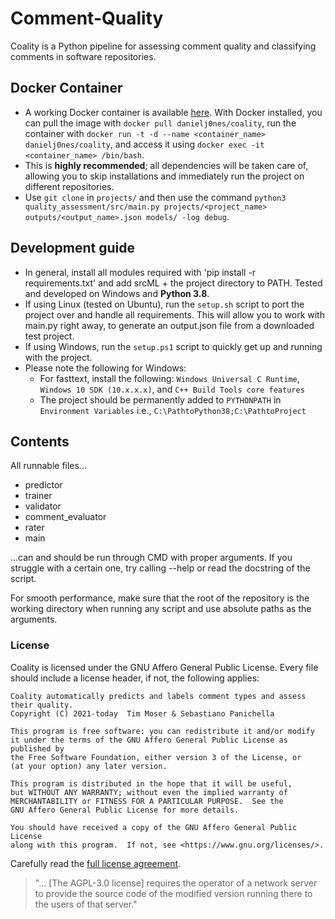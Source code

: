 # Comment-Quality
Coality is a Python pipeline for assessing comment quality and classifying comments in software repositories.
## Docker Container
* A working Docker container is available [here](https://hub.docker.com/r/danielj0nes/coality). With Docker installed, you can pull the image with `docker pull danielj0nes/coality`, run the container with `docker run -t -d --name <container_name> danielj0nes/coality`, and access it using `docker exec -it <container_name> /bin/bash`. 
* This is **highly recommended**; all dependencies will be taken care of, allowing you to skip installations and immediately run the project on different repositories.
* Use `git clone` in `projects/` and then use the command `python3 quality_assessment/src/main.py projects/<project_name> outputs/<output_name>.json models/ -log debug`.
## Development guide
* In general, install all modules required with 'pip install -r requirements.txt' and add srcML + the project directory to PATH. Tested and developed on Windows and **Python 3.8**.
* If using Linux (tested on Ubuntu), run the `setup.sh` script to port the project over and handle all requirements. This will allow you to work with main.py right away, to generate an output.json file from a downloaded test project. 
* If using Windows, run the `setup.ps1` script to quickly get up and running with the project.
* Please note the following for Windows:
  * For fasttext, install the following: `Windows Universal C Runtime`, `Windows 10 SDK (10.x.x.x)`, and `C++ Build Tools core features`
  * The project should be permanently added to `PYTHONPATH` in `Environment Variables` i.e., `C:\PathtoPython38;C:\PathtoProject`
## Contents
All runnable files...
- predictor
- trainer
- validator
- comment_evaluator
- rater
- main

...can and should be run through CMD with proper arguments. If you struggle with a certain one, try calling --help or
read the docstring of the script.

For smooth performance, make sure that the root of the repository is the working directory when running any script
and use absolute paths as the arguments.

### License

Coality is licensed under the GNU Affero General Public License. Every file should include a license header, if not, the following applies:

```
Coality automatically predicts and labels comment types and assess their quality.
Copyright (C) 2021-today  Tim Moser & Sebastiano Panichella

This program is free software: you can redistribute it and/or modify
it under the terms of the GNU Affero General Public License as published by
the Free Software Foundation, either version 3 of the License, or
(at your option) any later version.

This program is distributed in the hope that it will be useful,
but WITHOUT ANY WARRANTY; without even the implied warranty of
MERCHANTABILITY or FITNESS FOR A PARTICULAR PURPOSE.  See the
GNU Affero General Public License for more details.

You should have received a copy of the GNU Affero General Public License
along with this program.  If not, see <https://www.gnu.org/licenses/>. 
```

Carefully read the [full license agreement](https://www.gnu.org/licenses/agpl-3.0.en.html).

> "... [The AGPL-3.0 license] requires the operator of a network server to provide the source code of the modified version running there to the users of that server."
